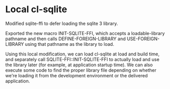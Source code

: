 # Local cl-sqlite

Modified sqlite-ffi to defer loading the sqlite 3 library.

Exported the new macro INIT-SQLITE-FFI, which accepts a
loadable-library pathname and then calls DEFINE-FOREIGN-LIBRARY and
USE-FOREIGN-LIBRARY using that pathname as the library to load.

Using this local modification, we can load cl-sqlite at load and build
time, and separately call SQLITE-FFI::INIT-SQLITE-FFI to actually load
and use the library later (for example, at application startup
time). We can also execute some code to find the proper library file
depending on whether we're loading it from the development environment
or the delivered application.
